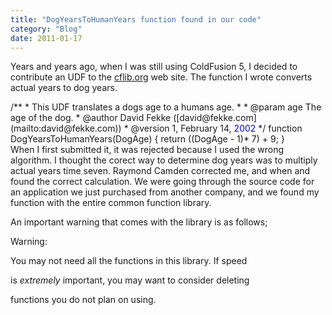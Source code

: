```yaml
---
title: "DogYearsToHumanYears function found in our code"
category: "Blog"
date: 2011-01-17
---
```



Years and years ago, when I was still using ColdFusion 5, I decided to contribute an UDF to the [cflib.org](http://www.cflib.org/) web site. The function I wrote converts actual years to dog years.

<div class="code">/**  
 * This UDF translates a dogs age to a humans age.  
 *   
 * @param age The age of the dog.   
 * @author David Fekke ([david@fekke.com](mailto:david@fekke.com))   
 * @version 1, February 14,<font color="BLUE"> 2002</font>   
 */  
 function DogYearsToHumanYears(DogAge) {  
 return ((DogAge - 1)* 7) + 9;  
 }</div> When I first submitted it, it was rejected because I used the wrong algorithm. I thought the corect way to determine dog years was to multiply actual years time seven. Raymond Camden corrected me, and when and found the correct calculation.
We were going through the source code for an application we just purchased from another company, and we found my function with the entire common function library.

An important warning that comes with the library is as follows;

Warning:

You may not need all the functions in this library. If speed

is _extremely_ important, you may want to consider deleting

functions you do not plan on using.